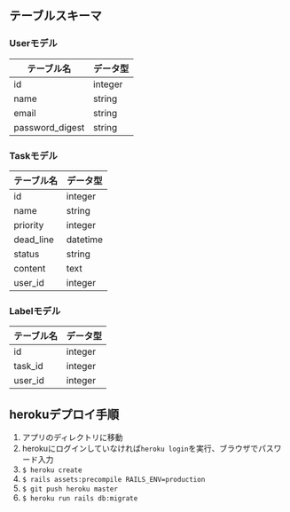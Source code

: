 ## テーブルスキーマ

### Userモデル
テーブル名  |データ型  
--|--
id  |integer  
name  |string  
email |string  
password_digest  |string  

### Taskモデル
テーブル名  |データ型  
--|--
id  |integer  
name  |string
priority  |integer  
dead_line  |datetime  
status  |string  
content  |text  
user_id  |integer  

### Labelモデル
テーブル名  |データ型  
--|--
id  |integer  
task_id  |integer
user_id  |integer

## herokuデプロイ手順
1. アプリのディレクトリに移動
2. herokuにログインしていなければ`heroku login`を実行、ブラウザでパスワード入力
3. `$ heroku create`
4. `$ rails assets:precompile RAILS_ENV=production`
5. `$ git push heroku master`
6. `$ heroku run rails db:migrate`
